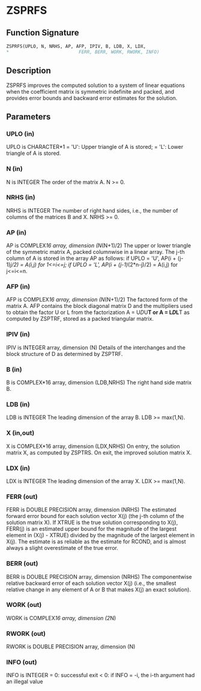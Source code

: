 # ZSPRFS

## Function Signature

```fortran
ZSPRFS(UPLO, N, NRHS, AP, AFP, IPIV, B, LDB, X, LDX,
*                          FERR, BERR, WORK, RWORK, INFO)
```

## Description


 ZSPRFS improves the computed solution to a system of linear
 equations when the coefficient matrix is symmetric indefinite
 and packed, and provides error bounds and backward error estimates
 for the solution.

## Parameters

### UPLO (in)

UPLO is CHARACTER*1 = 'U': Upper triangle of A is stored; = 'L': Lower triangle of A is stored.

### N (in)

N is INTEGER The order of the matrix A. N >= 0.

### NRHS (in)

NRHS is INTEGER The number of right hand sides, i.e., the number of columns of the matrices B and X. NRHS >= 0.

### AP (in)

AP is COMPLEX*16 array, dimension (N*(N+1)/2) The upper or lower triangle of the symmetric matrix A, packed columnwise in a linear array. The j-th column of A is stored in the array AP as follows: if UPLO = 'U', AP(i + (j-1)*j/2) = A(i,j) for 1<=i<=j; if UPLO = 'L', AP(i + (j-1)*(2*n-j)/2) = A(i,j) for j<=i<=n.

### AFP (in)

AFP is COMPLEX*16 array, dimension (N*(N+1)/2) The factored form of the matrix A. AFP contains the block diagonal matrix D and the multipliers used to obtain the factor U or L from the factorization A = U*D*U**T or A = L*D*L**T as computed by ZSPTRF, stored as a packed triangular matrix.

### IPIV (in)

IPIV is INTEGER array, dimension (N) Details of the interchanges and the block structure of D as determined by ZSPTRF.

### B (in)

B is COMPLEX*16 array, dimension (LDB,NRHS) The right hand side matrix B.

### LDB (in)

LDB is INTEGER The leading dimension of the array B. LDB >= max(1,N).

### X (in,out)

X is COMPLEX*16 array, dimension (LDX,NRHS) On entry, the solution matrix X, as computed by ZSPTRS. On exit, the improved solution matrix X.

### LDX (in)

LDX is INTEGER The leading dimension of the array X. LDX >= max(1,N).

### FERR (out)

FERR is DOUBLE PRECISION array, dimension (NRHS) The estimated forward error bound for each solution vector X(j) (the j-th column of the solution matrix X). If XTRUE is the true solution corresponding to X(j), FERR(j) is an estimated upper bound for the magnitude of the largest element in (X(j) - XTRUE) divided by the magnitude of the largest element in X(j). The estimate is as reliable as the estimate for RCOND, and is almost always a slight overestimate of the true error.

### BERR (out)

BERR is DOUBLE PRECISION array, dimension (NRHS) The componentwise relative backward error of each solution vector X(j) (i.e., the smallest relative change in any element of A or B that makes X(j) an exact solution).

### WORK (out)

WORK is COMPLEX*16 array, dimension (2*N)

### RWORK (out)

RWORK is DOUBLE PRECISION array, dimension (N)

### INFO (out)

INFO is INTEGER = 0: successful exit < 0: if INFO = -i, the i-th argument had an illegal value


